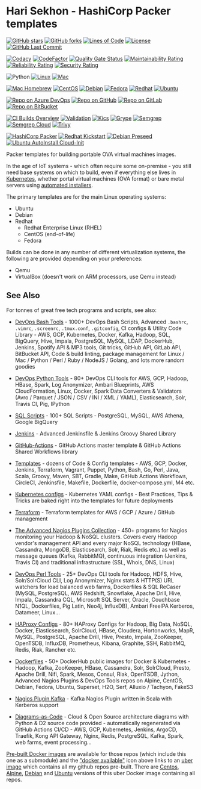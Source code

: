 # Hari Sekhon - HashiCorp Packer templates

[![GitHub stars](https://img.shields.io/github/stars/HariSekhon/Packer-templates?logo=github)](https://github.com/HariSekhon/Packer-templates/stargazers)
[![GitHub forks](https://img.shields.io/github/forks/HariSekhon/Packer-templates?logo=github)](https://github.com/HariSekhon/Packer-templates/network)
[![Lines of Code](https://img.shields.io/badge/lines%20of%20code-1k-lightgrey?logo=codecademy)](https://github.com/HariSekhon/Packer-templates#Hari-Sekhon---Packer-templates)
[![License](https://img.shields.io/badge/license-MIT-green)](https://github.com/HariSekhon/Packer-templates/blob/master/LICENSE)
[![GitHub Last Commit](https://img.shields.io/github/last-commit/HariSekhon/Packer-templates?logo=github)](https://github.com/HariSekhon/Packer-templates/commits/master)

[![Codacy](https://app.codacy.com/project/badge/Grade/19fb3e1bf45f494fb7332d4829cb3cd6)](https://www.codacy.com/gh/HariSekhon/Packer-templates/dashboard)
[![CodeFactor](https://www.codefactor.io/repository/github/harisekhon/Packer-templates/badge)](https://www.codefactor.io/repository/github/harisekhon/Packer-templates)
[![Quality Gate Status](https://sonarcloud.io/api/project_badges/measure?project=HariSekhon_Packer-templates&metric=alert_status)](https://sonarcloud.io/dashboard?id=HariSekhon_Packer-templates)
[![Maintainability Rating](https://sonarcloud.io/api/project_badges/measure?project=HariSekhon_Packer-templates&metric=sqale_rating)](https://sonarcloud.io/dashboard?id=HariSekhon_Packer-templates)
[![Reliability Rating](https://sonarcloud.io/api/project_badges/measure?project=HariSekhon_Packer-templates&metric=reliability_rating)](https://sonarcloud.io/dashboard?id=HariSekhon_Packer-templates)
[![Security Rating](https://sonarcloud.io/api/project_badges/measure?project=HariSekhon_Packer-templates&metric=security_rating)](https://sonarcloud.io/dashboard?id=HariSekhon_Packer-templates)

![Python](https://img.shields.io/badge/Python-3-blue)
[![Linux](https://img.shields.io/badge/OS-Linux-blue?logo=linux)](https://github.com/HariSekhon/DevOps-Bash-tools#hari-sekhon---devops-bash-tools)
[![Mac](https://img.shields.io/badge/OS-Mac-blue?logo=apple)](https://github.com/HariSekhon/DevOps-Bash-tools#hari-sekhon---devops-bash-tools)

[![Mac Homebrew](https://img.shields.io/badge/Mac-Homebrew-999999?logo=apple&logoColor=white)](https://brew.sh/)
[![CentOS](https://img.shields.io/badge/Linux-CentOS-red?logo=centos&color=262577&logoColor=white)](https://www.centos.org/)
[![Debian](https://img.shields.io/badge/Linux-Debian-red?logo=debian&color=A81D33)](https://www.debian.org/)
[![Fedora](https://img.shields.io/badge/Linux-Fedora-294172?logo=fedora)](https://getfedora.org/)
[![Redhat](https://img.shields.io/badge/Linux-Redhat-red?logo=red%20hat)](https://www.redhat.com/en)
[![Ubuntu](https://img.shields.io/badge/Linux-Ubuntu-orange?logo=ubuntu&logoColor=white)](https://ubuntu.com/)

[![Repo on Azure DevOps](https://img.shields.io/badge/repo-Azure%20DevOps-0078D7?logo=azure%20devops)](https://dev.azure.com/HariSekhon/GitHub/_git/Packer-templates)
[![Repo on GitHub](https://img.shields.io/badge/repo-GitHub-2088FF?logo=github)](https://github.com/HariSekhon/Packer-templates)
[![Repo on GitLab](https://img.shields.io/badge/repo-GitLab-FCA121?logo=gitlab)](https://gitlab.com/HariSekhon/Packer-templates)
[![Repo on BitBucket](https://img.shields.io/badge/repo-BitBucket-0052CC?logo=bitbucket)](https://bitbucket.org/HariSekhon/Packer-templates)

[![CI Builds Overview](https://img.shields.io/badge/CI%20Builds-Overview%20Page-blue?logo=circleci)](https://harisekhon.github.io/CI-CD/)
[![Validation](https://github.com/HariSekhon/Packer-templates/actions/workflows/validate.yaml/badge.svg)](https://github.com/HariSekhon/Packer-templates/actions/workflows/validate.yaml)
[![Kics](https://github.com/HariSekhon/Packer-templates/actions/workflows/kics.yaml/badge.svg)](https://github.com/HariSekhon/Packer-templates/actions/workflows/kics.yaml)
[![Grype](https://github.com/HariSekhon/Packer-templates/actions/workflows/grype.yaml/badge.svg)](https://github.com/HariSekhon/Packer-templates/actions/workflows/grype.yaml)
[![Semgrep](https://github.com/HariSekhon/Packer-templates/actions/workflows/semgrep.yaml/badge.svg)](https://github.com/HariSekhon/Packer-templates/actions/workflows/semgrep.yaml)
[![Semgrep Cloud](https://github.com/HariSekhon/Packer-templates/actions/workflows/semgrep-cloud.yaml/badge.svg)](https://github.com/HariSekhon/Packer-templates/actions/workflows/semgrep-cloud.yaml)
[![Trivy](https://github.com/HariSekhon/Packer-templates/actions/workflows/trivy.yaml/badge.svg)](https://github.com/HariSekhon/Packer-templates/actions/workflows/trivy.yaml)

[![HashiCorp Packer](https://github.com/HariSekhon/Packer-templates/actions/workflows/packer.yaml/badge.svg)](https://github.com/HariSekhon/Packer-templates/actions/workflows/packer.yaml)
[![Redhat Kickstart](https://github.com/HariSekhon/Packer-templates/actions/workflows/kickstart.yaml/badge.svg)](https://github.com/HariSekhon/Packer-templates/actions/workflows/kickstart.yaml)
[![Debian Preseed](https://github.com/HariSekhon/Packer-templates/actions/workflows/preseed.yaml/badge.svg)](https://github.com/HariSekhon/Packer-templates/actions/workflows/preseed.yaml)
[![Ubuntu AutoInstall Cloud-Init](https://github.com/HariSekhon/Packer-templates/actions/workflows/autoinstall-user-data.yaml/badge.svg)](https://github.com/HariSekhon/Packer-templates/actions/workflows/autoinstall-user-data.yaml)

Packer templates for building portable OVA virtual machines images.

In the age of IoT systems - which often require some on-premise - you still need base systems on which to build, even if everything else lives in [Kubernetes](https://github.com/HariSekhon/Kubernetes-configs), whether portal virtual machines (OVA format) or bare metal servers using [automated installers](https://github.com/HariSekhon/Packer-templates/tree/main/installers).

The primary templates are for the main Linux operating systems:

- Ubuntu
- Debian
- Redhat
  - Redhat Enterprise Linux (RHEL)
  - CentOS (end-of-life)
  - Fedora

Builds can be done in any number of different virtualization systems, the following are provided depending on your preferences:

- Qemu
- VirtualBox (doesn't work on ARM processors, use Qemu instead)


## See Also

For tonnes of great free tech programs and scripts, see also:

- [DevOps Bash Tools](https://github.com/HariSekhon/DevOps-Bash-tools) - 1000+ DevOps Bash Scripts, Advanced `.bashrc`, `.vimrc`, `.screenrc`, `.tmux.conf`, `.gitconfig`, CI configs & Utility Code Library - AWS, GCP, Kubernetes, Docker, Kafka, Hadoop, SQL, BigQuery, Hive, Impala, PostgreSQL, MySQL, LDAP, DockerHub, Jenkins, Spotify API & MP3 tools, Git tricks, GitHub API, GitLab API, BitBucket API, Code & build linting, package management for Linux / Mac / Python / Perl / Ruby / NodeJS / Golang, and lots more random goodies

- [DevOps Python Tools](https://github.com/HariSekhon/DevOps-Python-tools) - 80+ DevOps CLI tools for AWS, GCP, Hadoop, HBase, Spark, Log Anonymizer, Ambari Blueprints, AWS CloudFormation, Linux, Docker, Spark Data Converters & Validators (Avro / Parquet / JSON / CSV / INI / XML / YAML), Elasticsearch, Solr, Travis CI, Pig, IPython

- [SQL Scripts](https://github.com/HariSekhon/SQL-scripts) - 100+ SQL Scripts - PostgreSQL, MySQL, AWS Athena, Google BigQuery

- [Jenkins](https://github.com/HariSekhon/Jenkins) - Advanced Jenkinsfile & Jenkins Groovy Shared Library

- [GitHub-Actions](https://github.com/HariSekhon/GitHub-Actions) - GitHub Actions master template & GitHub Actions Shared Workflows library

- [Templates](https://github.com/HariSekhon/Templates) - dozens of Code & Config templates - AWS, GCP, Docker, Jenkins, Terraform, Vagrant, Puppet, Python, Bash, Go, Perl, Java, Scala, Groovy, Maven, SBT, Gradle, Make, GitHub Actions Workflows, CircleCI, Jenkinsfile, Makefile, Dockerfile, docker-compose.yml, M4 etc.

- [Kubernetes configs](https://github.com/HariSekhon/Kubernetes-configs) - Kubernetes YAML configs - Best Practices, Tips & Tricks are baked right into the templates for future deployments

- [Terraform](https://github.com/HariSekhon/Terraform) - Terraform templates for AWS / GCP / Azure / GitHub management

- [The Advanced Nagios Plugins Collection](https://github.com/HariSekhon/Nagios-Plugins) - 450+ programs for Nagios monitoring your Hadoop & NoSQL clusters. Covers every Hadoop vendor's management API and every major NoSQL technology (HBase, Cassandra, MongoDB, Elasticsearch, Solr, Riak, Redis etc.) as well as message queues (Kafka, RabbitMQ), continuous integration (Jenkins, Travis CI) and traditional infrastructure (SSL, Whois, DNS, Linux)

- [DevOps Perl Tools](https://github.com/harisekhon/perl-tools) - 25+ DevOps CLI tools for Hadoop, HDFS, Hive, Solr/SolrCloud CLI, Log Anonymizer, Nginx stats & HTTP(S) URL watchers for load balanced web farms, Dockerfiles & SQL ReCaser (MySQL, PostgreSQL, AWS Redshift, Snowflake, Apache Drill, Hive, Impala, Cassandra CQL, Microsoft SQL Server, Oracle, Couchbase N1QL, Dockerfiles, Pig Latin, Neo4j, InfluxDB), Ambari FreeIPA Kerberos, Datameer, Linux...

- [HAProxy Configs](https://github.com/HariSekhon/HAProxy-configs) - 80+ HAProxy Configs for Hadoop, Big Data, NoSQL, Docker, Elasticsearch, SolrCloud, HBase, Cloudera, Hortonworks, MapR, MySQL, PostgreSQL, Apache Drill, Hive, Presto, Impala, ZooKeeper, OpenTSDB, InfluxDB, Prometheus, Kibana, Graphite, SSH, RabbitMQ, Redis, Riak, Rancher etc.

- [Dockerfiles](https://github.com/HariSekhon/Dockerfiles) - 50+ DockerHub public images for Docker & Kubernetes - Hadoop, Kafka, ZooKeeper, HBase, Cassandra, Solr, SolrCloud, Presto, Apache Drill, Nifi, Spark, Mesos, Consul, Riak, OpenTSDB, Jython, Advanced Nagios Plugins & DevOps Tools repos on Alpine, CentOS, Debian, Fedora, Ubuntu, Superset, H2O, Serf, Alluxio / Tachyon, FakeS3

- [Nagios Plugin Kafka](https://github.com/HariSekhon/Nagios-Plugin-Kafka) - Kafka Nagios Plugin written in Scala with Kerberos support

- [Diagrams-as-Code](https://github.com/HariSekhon/Diagrams-as-Code) - Cloud & Open Source architecture diagrams with Python & D2 source code provided - automatically regenerated via GitHub Actions CI/CD - AWS, GCP, Kubernetes, Jenkins, ArgoCD, Traefik, Kong API Gateway, Nginx, Redis, PostgreSQL, Kafka, Spark, web farms, event processing...

[Pre-built Docker images](https://hub.docker.com/u/harisekhon/) are available for those repos (which include this one as a submodule) and the ["docker available"](https://hub.docker.com/r/harisekhon/centos-github/)  icon above links to an [uber image](https://hub.docker.com/r/harisekhon/centos-github/) which contains all my github repos pre-built. There are [Centos](https://hub.docker.com/r/harisekhon/centos-github/), [Alpine](https://hub.docker.com/r/harisekhon/alpine-github/), [Debian](https://hub.docker.com/r/harisekhon/debian-github/) and [Ubuntu](https://hub.docker.com/r/harisekhon/ubuntu-github/) versions of this uber Docker image containing all repos.
